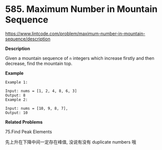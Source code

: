 # 585. Maximum Number in Mountain Sequence

https://www.lintcode.com/problem/maximum-number-in-mountain-sequence/description

**Description**

Given a mountain sequence of `n` integers which increase firstly and then decrease, find the mountain top.

**Example**

```
Example 1:

Input: nums = [1, 2, 4, 8, 6, 3] 
Output: 8
Example 2:

Input: nums = [10, 9, 8, 7], 
Output: 10
```

**Related Problems**

75.Find Peak Elements


先上升在下降中间一定存在峰值, 没说有没有 duplicate numbers 哦
